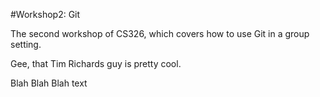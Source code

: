 #Workshop2: Git

The second workshop of CS326, which covers how to use Git in a group setting.

Gee, that Tim Richards guy is pretty cool.

Blah Blah Blah text
